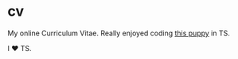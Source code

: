 # cv
My online Curriculum Vitae. Really enjoyed coding [this puppy](//websiter.ro/cv "Take it for a spin") in TS. 

I ♥ TS. 

